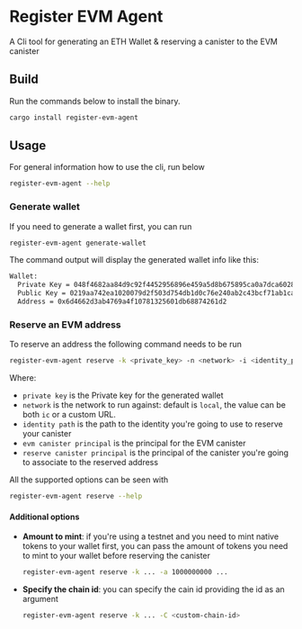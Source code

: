 # Register EVM Agent

A Cli tool for generating an ETH Wallet & reserving a canister to the EVM canister

## Build

Run the commands below to install the binary.

```sh
cargo install register-evm-agent
```

## Usage

For general information how to use the cli, run below

```sh
register-evm-agent --help
```

### Generate wallet

If you need to generate a wallet first, you can run

```sh
register-evm-agent generate-wallet
```

The command output will display the generated wallet info like this:

```txt
Wallet:
  Private Key = 048f4682aa84d9c92f4452956896e459a5d8b675895ca0a7dca6028641256c12
  Public Key = 0219aa742ea1020079d2f503d754db1d0c76e240ab2c43bcf71ab1ca91a099c13b
  Address = 0x6d4662d3ab4769a4f10781325601db68874261d2
```

### Reserve an EVM address

To reserve an address the following command needs to be run

```sh
register-evm-agent reserve -k <private_key> -n <network> -i <identity_path> --evm <evm_canister_principal> --canister-id <reserve_canister_principal>
```

Where:

- `private key` is the Private key for the generated wallet
- `network` is the network to run against: default is `local`, the value can be both `ic` or a custom URL.
- `identity path` is the path to the identity you're going to use to reserve your canister
- `evm canister principal` is the principal for the EVM canister
- `reserve canister principal` is the principal of the canister you're going to associate to the reserved address

All the supported options can be seen with

```sh
register-evm-agent reserve --help
```

#### Additional options

- **Amount to mint**: if you're using a testnet and you need to mint native tokens to your wallet first, you can pass the amount of tokens you need to mint to your wallet before reserving the canister

    ```sh
    register-evm-agent reserve -k ... -a 1000000000 ...
    ```

- **Specify the chain id**: you can specify the cain id providing the id as an argument

    ```sh
    register-evm-agent reserve -k ... -C <custom-chain-id>
    ```
